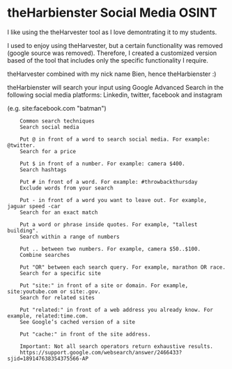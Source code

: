# theHarbienster Social Media OSINT


I like using the theHarvester tool as I love demontrating it to my students.

I used to enjoy using theHarvester, but a certain functionality was removed (google source was removed). Therefore, I created a customized version based of the tool that includes only the specific functionality I require.

theHarvester combined with my nick name Bien, hence theHarbienster :)

theHarbienster will search your input using Google Advanced Search in the following social media platforms: Linkedin, twitter, facebook and instagram

(e.g. site:facebook.com "batman")



        Common search techniques
        Search social media

        Put @ in front of a word to search social media. For example: @twitter.
        Search for a price

        Put $ in front of a number. For example: camera $400.
        Search hashtags

        Put # in front of a word. For example: #throwbackthursday
        Exclude words from your search

        Put - in front of a word you want to leave out. For example, jaguar speed -car
        Search for an exact match

        Put a word or phrase inside quotes. For example, "tallest building".
        Search within a range of numbers

        Put .. between two numbers. For example, camera $50..$100.
        Combine searches

        Put "OR" between each search query. For example, marathon OR race.
        Search for a specific site

        Put "site:" in front of a site or domain. For example, site:youtube.com or site:.gov.
        Search for related sites

        Put "related:" in front of a web address you already know. For example, related:time.com.
        See Google’s cached version of a site

        Put "cache:" in front of the site address.

        Important: Not all search operators return exhaustive results. 
        https://support.google.com/websearch/answer/2466433?sjid=189147638354375566-AP
